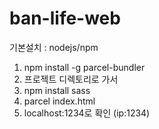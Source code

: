 # ban-life-web

기본설치 : nodejs/npm

1. npm install -g parcel-bundler
2. 프로젝트 디렉토리로 가서
3. npm install sass
4. parcel index.html
5. localhost:1234로 확인 (ip:1234)
